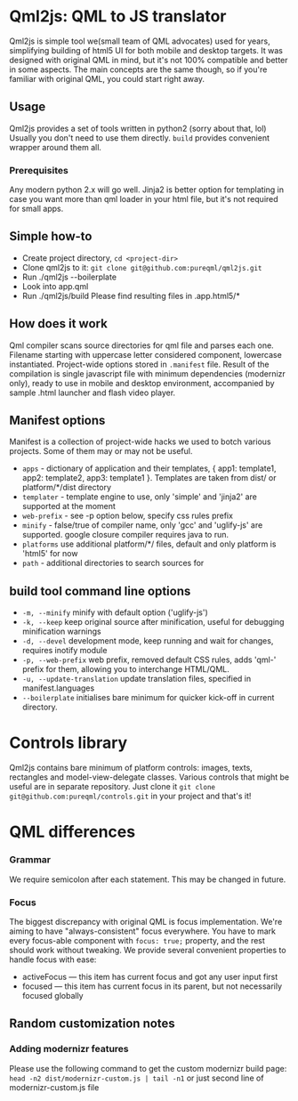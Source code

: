 # Qml2js: QML to JS translator
Qml2js is simple tool we(small team of QML advocates) used for years, simplifying building of html5 UI for both mobile and desktop targets.
It was designed with original QML in mind, but it's not 100% compatible and better in some aspects. The main concepts are the same though, so if you're familiar with original QML, you could start right away. 

## Usage
Qml2js provides a set of tools written in python2 (sorry about that, lol)
Usually you don't need to use them directly. ```build``` provides convenient wrapper around them all. 

### Prerequisites
Any modern python 2.x will go well. Jinja2 is better option for templating in case you want more than qml loader in your html file, but it's not required for small apps. 

## Simple how-to
* Create project directory, ```cd <project-dir>```
* Clone qml2js to it: ```git clone git@github.com:pureqml/qml2js.git```
* Run ./qml2js --boilerplate
* Look into app.qml
* Run ./qml2js/build
Please find resulting files in .app.html5/*

## How does it work
Qml compiler scans source directories for qml file and parses each one. Filename starting with uppercase letter considered component, lowercase instantiated. Project-wide options stored in ```.manifest``` file. Result of the compilation is single javascript file with minimum dependencies (modernizr only), ready to use in mobile and desktop environment, accompanied by sample .html launcher and flash video player. 

## Manifest options
Manifest is a collection of project-wide hacks we used to botch various projects. Some of them may or may not be useful.
* ```apps``` - dictionary of application and their templates, { app1: template1, app2: template2, app3: template1 }. Templates are taken from dist/ or platform/*/dist directory
* ```templater``` - template engine to use, only 'simple' and 'jinja2' are supported at the moment
* ```web-prefix``` - see -p option below, specify css rules prefix
* ```minify``` - false/true of compiler name, only 'gcc' and 'uglify-js' are supported. google closure compiler requires java to run. 
* ```platforms``` use additional platform/*/ files, default and only platform is 'html5' for now
* ```path``` - additional directories to search sources for

## build tool command line options
* ```-m, --minify``` minify with default option ('uglify-js')
* ```-k, --keep``` keep original source after minification, useful for debugging minification warnings
* ```-d, --devel``` development mode, keep running and wait for changes, requires inotify module
* ```-p, --web-prefix``` web prefix, removed default CSS rules, adds 'qml-' prefix for them, allowing you to interchange HTML/QML.
* ```-u, --update-translation``` update translation files, specified in manifest.languages
* ```--boilerplate``` initialises bare minimum for quicker kick-off in current directory.

# Controls library
Qml2js contains bare minimum of platform controls: images, texts, rectangles and model-view-delegate classes. Various controls that might be useful are in separate repository. 
Just clone it ```git clone git@github.com:pureqml/controls.git``` in your project and that's it!

# QML differences
### Grammar
We require semicolon after each statement. This may be changed in future. 

### Focus
The biggest discrepancy with original QML is focus implementation. We're aiming to have "always-consistent" focus everywhere. 
You have to mark every focus-able component with ```focus: true;``` property, and the rest should work without tweaking. 
We provide several convenient properties to handle focus with ease:
- activeFocus — this item has current focus and got any user input first
- focused — this item has current focus in its parent, but not necessarily focused globally

## Random customization notes
### Adding modernizr features
Please use the following command to get the custom modernizr build page:
```head -n2 dist/modernizr-custom.js | tail -n1```
or just second line of modernizr-custom.js file
